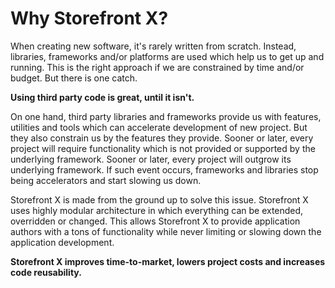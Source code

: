 # Why Storefront X?

When creating new software, it's rarely written from scratch. Instead, libraries, frameworks and/or platforms are used which help us to get up and running. This is the right approach if we are constrained by time and/or budget. But there is one catch.

**Using third party code is great, until it isn't.**

On one hand, third party libraries and frameworks provide us with features, utilities and tools which can accelerate development of new project. But they also constrain us by the features they provide. Sooner or later, every project will require functionality which is not provided or supported by the underlying framework. Sooner or later, every project will outgrow its underlying framework. If such event occurs, frameworks and libraries stop being accelerators and start slowing us down.

Storefront X is made from the ground up to solve this issue. Storefront X uses highly modular architecture in which everything can be extended, overridden or changed. This allows Storefront X to provide application authors with a tons of functionality while never limiting or slowing down the application development.

**Storefront X improves time-to-market, lowers project costs and increases code reusability.**
